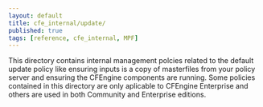 ```yaml
---
layout: default
title: cfe_internal/update/
published: true
tags: [reference, cfe_internal, MPF]
---
```


This directory contains internal management polcies related to the default
update policy like ensuring inputs is a copy of masterfiles from your policy
server and ensuring the CFEngine components are running. Some policies
contained in this directory are only aplicable to CFEngine Enterprise and
others are used in both Community and Enterprise editions.
